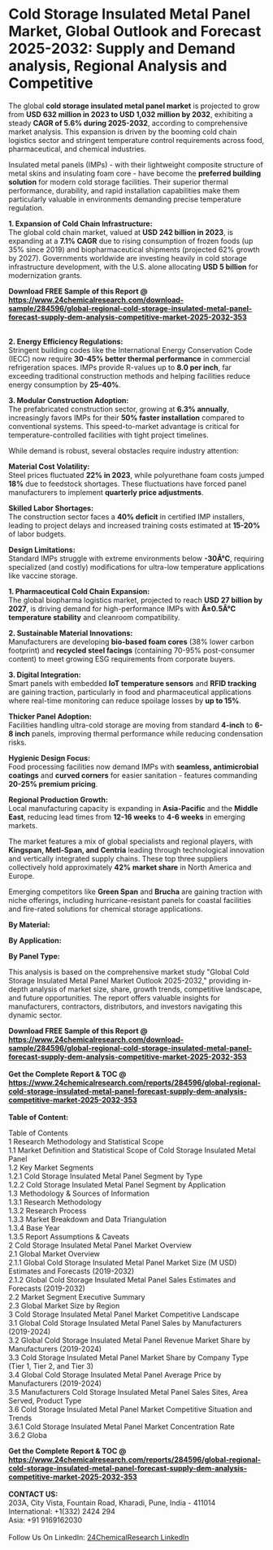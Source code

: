 <h1>Cold Storage Insulated Metal Panel Market, Global Outlook and Forecast 2025-2032: Supply and Demand analysis, Regional Analysis and Competitive</h1><p>The global <strong>cold storage insulated metal panel market</strong> is projected to grow from <strong>USD 632 million in 2023 to USD 1,032 million by 2032</strong>, exhibiting a steady <strong>CAGR of 5.6% during 2025-2032</strong>, according to comprehensive market analysis. This expansion is driven by the booming cold chain logistics sector and stringent temperature control requirements across food, pharmaceutical, and chemical industries.</p><p>Insulated metal panels (IMPs) - with their lightweight composite structure of metal skins and insulating foam core - have become the <strong>preferred building solution</strong> for modern cold storage facilities. Their superior thermal performance, durability, and rapid installation capabilities make them particularly valuable in environments demanding precise temperature regulation.</p><p><strong>1. Expansion of Cold Chain Infrastructure:</strong><br>
The global cold chain market, valued at <strong>USD 242 billion in 2023</strong>, is expanding at a <strong>7.1% CAGR</strong> due to rising consumption of frozen foods (up 35% since 2019) and biopharmaceutical shipments (projected 62% growth by 2027). Governments worldwide are investing heavily in cold storage infrastructure development, with the U.S. alone allocating <strong>USD 5 billion</strong> for modernization grants.</p><div><b>Download FREE Sample of this Report @ 
            <a href="https://www.24chemicalresearch.com/download-sample/284596/global-regional-cold-storage-insulated-metal-panel-forecast-supply-dem-analysis-competitive-market-2025-2032-353">
            https://www.24chemicalresearch.com/download-sample/284596/global-regional-cold-storage-insulated-metal-panel-forecast-supply-dem-analysis-competitive-market-2025-2032-353</a></b></div><br><p><strong>2. Energy Efficiency Regulations:</strong><br>
Stringent building codes like the International Energy Conservation Code (IECC) now require <strong>30-45% better thermal performance</strong> in commercial refrigeration spaces. IMPs provide R-values up to <strong>8.0 per inch</strong>, far exceeding traditional construction methods and helping facilities reduce energy consumption by <strong>25-40%</strong>.</p><p><strong>3. Modular Construction Adoption:</strong><br>
The prefabricated construction sector, growing at <strong>6.3% annually</strong>, increasingly favors IMPs for their <strong>50% faster installation</strong> compared to conventional systems. This speed-to-market advantage is critical for temperature-controlled facilities with tight project timelines.</p><p>While demand is robust, several obstacles require industry attention:</p><p><strong>Material Cost Volatility:</strong><br>
	Steel prices fluctuated <strong>22% in 2023</strong>, while polyurethane foam costs jumped <strong>18%</strong> due to feedstock shortages. These fluctuations have forced panel manufacturers to implement <strong>quarterly price adjustments</strong>.</p><p><strong>Skilled Labor Shortages:</strong><br>
	The construction sector faces a <strong>40% deficit</strong> in certified IMP installers, leading to project delays and increased training costs estimated at <strong>15-20%</strong> of labor budgets.</p><p><strong>Design Limitations:</strong><br>
	Standard IMPs struggle with extreme environments below <strong>-30Â°C</strong>, requiring specialized (and costly) modifications for ultra-low temperature applications like vaccine storage.</p><p><strong>1. Pharmaceutical Cold Chain Expansion:</strong><br>
The global biopharma logistics market, projected to reach <strong>USD 27 billion by 2027</strong>, is driving demand for high-performance IMPs with <strong>Â±0.5Â°C temperature stability</strong> and cleanroom compatibility.</p><p><strong>2. Sustainable Material Innovations:</strong><br>
Manufacturers are developing <strong>bio-based foam cores</strong> (38% lower carbon footprint) and <strong>recycled steel facings</strong> (containing 70-95% post-consumer content) to meet growing ESG requirements from corporate buyers.</p><p><strong>3. Digital Integration:</strong><br>
Smart panels with embedded <strong>IoT temperature sensors</strong> and <strong>RFID tracking</strong> are gaining traction, particularly in food and pharmaceutical applications where real-time monitoring can reduce spoilage losses by <strong>up to 15%</strong>.</p><p><strong>Thicker Panel Adoption:</strong><br>
	Facilities handling ultra-cold storage are moving from standard <strong>4-inch</strong> to <strong>6-8 inch</strong> panels, improving thermal performance while reducing condensation risks.</p><p><strong>Hygienic Design Focus:</strong><br>
	Food processing facilities now demand IMPs with <strong>seamless, antimicrobial coatings</strong> and <strong>curved corners</strong> for easier sanitation - features commanding <strong>20-25% premium pricing</strong>.</p><p><strong>Regional Production Growth:</strong><br>
	Local manufacturing capacity is expanding in <strong>Asia-Pacific</strong> and the <strong>Middle East</strong>, reducing lead times from <strong>12-16 weeks</strong> to <strong>4-6 weeks</strong> in emerging markets.</p><p>The market features a mix of global specialists and regional players, with <strong>Kingspan, Metl-Span, and Centria</strong> leading through technological innovation and vertically integrated supply chains. These top three suppliers collectively hold approximately <strong>42% market share</strong> in North America and Europe.</p><p>Emerging competitors like <strong>Green Span</strong> and <strong>Brucha</strong> are gaining traction with niche offerings, including hurricane-resistant panels for coastal facilities and fire-rated solutions for chemical storage applications.</p><p><strong>By Material:</strong></p><p><strong>By Application:</strong></p><p><strong>By Panel Type:</strong></p><p>This analysis is based on the comprehensive market study "Global Cold Storage Insulated Metal Panel Market Outlook 2025-2032," providing in-depth analysis of market size, share, growth trends, competitive landscape, and future opportunities. The report offers valuable insights for manufacturers, contractors, distributors, and investors navigating this dynamic sector.</p><div><b>Download FREE Sample of this Report @ 
            <a href="https://www.24chemicalresearch.com/download-sample/284596/global-regional-cold-storage-insulated-metal-panel-forecast-supply-dem-analysis-competitive-market-2025-2032-353">
            https://www.24chemicalresearch.com/download-sample/284596/global-regional-cold-storage-insulated-metal-panel-forecast-supply-dem-analysis-competitive-market-2025-2032-353</a></b></div><br><div><b>Get the Complete Report & TOC @ 
            <a href="https://www.24chemicalresearch.com/reports/284596/global-regional-cold-storage-insulated-metal-panel-forecast-supply-dem-analysis-competitive-market-2025-2032-353">
            https://www.24chemicalresearch.com/reports/284596/global-regional-cold-storage-insulated-metal-panel-forecast-supply-dem-analysis-competitive-market-2025-2032-353</a></b></div><br>
            <b>Table of Content:</b><p>Table of Contents<br />
1 Research Methodology and Statistical Scope<br />
1.1 Market Definition and Statistical Scope of Cold Storage Insulated Metal Panel<br />
1.2 Key Market Segments<br />
1.2.1 Cold Storage Insulated Metal Panel Segment by Type<br />
1.2.2 Cold Storage Insulated Metal Panel Segment by Application<br />
1.3 Methodology & Sources of Information<br />
1.3.1 Research Methodology<br />
1.3.2 Research Process<br />
1.3.3 Market Breakdown and Data Triangulation<br />
1.3.4 Base Year<br />
1.3.5 Report Assumptions & Caveats<br />
2 Cold Storage Insulated Metal Panel Market Overview<br />
2.1 Global Market Overview<br />
2.1.1 Global Cold Storage Insulated Metal Panel Market Size (M USD) Estimates and Forecasts (2019-2032)<br />
2.1.2 Global Cold Storage Insulated Metal Panel Sales Estimates and Forecasts (2019-2032)<br />
2.2 Market Segment Executive Summary<br />
2.3 Global Market Size by Region<br />
3 Cold Storage Insulated Metal Panel Market Competitive Landscape<br />
3.1 Global Cold Storage Insulated Metal Panel Sales by Manufacturers (2019-2024)<br />
3.2 Global Cold Storage Insulated Metal Panel Revenue Market Share by Manufacturers (2019-2024)<br />
3.3 Cold Storage Insulated Metal Panel Market Share by Company Type (Tier 1, Tier 2, and Tier 3)<br />
3.4 Global Cold Storage Insulated Metal Panel Average Price by Manufacturers (2019-2024)<br />
3.5 Manufacturers Cold Storage Insulated Metal Panel Sales Sites, Area Served, Product Type<br />
3.6 Cold Storage Insulated Metal Panel Market Competitive Situation and Trends<br />
3.6.1 Cold Storage Insulated Metal Panel Market Concentration Rate<br />
3.6.2 Globa</p><div><b>Get the Complete Report & TOC @ 
            <a href="https://www.24chemicalresearch.com/reports/284596/global-regional-cold-storage-insulated-metal-panel-forecast-supply-dem-analysis-competitive-market-2025-2032-353">
            https://www.24chemicalresearch.com/reports/284596/global-regional-cold-storage-insulated-metal-panel-forecast-supply-dem-analysis-competitive-market-2025-2032-353</a></b></div><br><b>CONTACT US:</b><br>
            203A, City Vista, Fountain Road, Kharadi, Pune, India - 411014<br>
            International: +1(332) 2424 294<br>
            Asia: +91 9169162030 <br><br>
            Follow Us On LinkedIn: <a href="https://www.linkedin.com/company/24chemicalresearch/">24ChemicalResearch LinkedIn</a>